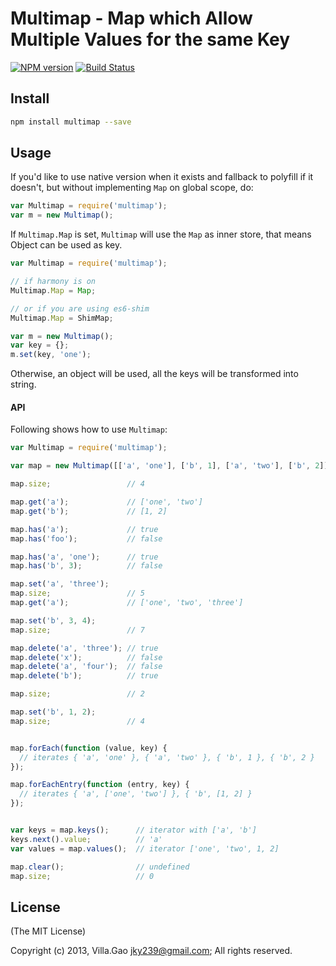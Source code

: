 # Multimap - Map which Allow Multiple Values for the same Key

[![NPM version](https://badge.fury.io/js/multimap.svg)](http://badge.fury.io/js/multimap)
[![Build Status](https://travis-ci.org/villadora/multi-map.png?branch=master)](https://travis-ci.org/villadora/multi-map)

## Install

```bash
npm install multimap --save
```

## Usage


If you'd like to use native version when it exists and fallback to polyfill if it doesn't, but without implementing `Map` on global scope, do:

```javascript
var Multimap = require('multimap');
var m = new Multimap();
```

If `Multimap.Map` is set, `Multimap` will use the `Map` as inner store, that means Object can be used as key. 

```javascript
var Multimap = require('multimap');

// if harmony is on
Multimap.Map = Map;

// or if you are using es6-shim
Multimap.Map = ShimMap;

var m = new Multimap();
var key = {};
m.set(key, 'one');

```

Otherwise, an object will be used, all the keys will be transformed into string.

#### API

Following shows how to use `Multimap`:

```javascript
var Multimap = require('multimap');

var map = new Multimap([['a', 'one'], ['b', 1], ['a', 'two'], ['b', 2]]);

map.size;                 // 4

map.get('a');             // ['one', 'two']
map.get('b');             // [1, 2]

map.has('a');             // true
map.has('foo');           // false

map.has('a', 'one');      // true
map.has('b', 3);          // false

map.set('a', 'three');
map.size;                 // 5
map.get('a');             // ['one', 'two', 'three']

map.set('b', 3, 4);
map.size;                 // 7

map.delete('a', 'three'); // true
map.delete('x');          // false
map.delete('a', 'four');  // false
map.delete('b');          // true

map.size;                 // 2

map.set('b', 1, 2);
map.size;                 // 4


map.forEach(function (value, key) {
  // iterates { 'a', 'one' }, { 'a', 'two' }, { 'b', 1 }, { 'b', 2 } 
});

map.forEachEntry(function (entry, key) {
  // iterates { 'a', ['one', 'two'] }, { 'b', [1, 2] } 
});


var keys = map.keys();      // iterator with ['a', 'b']
keys.next().value;          // 'a'
var values = map.values();  // iterator ['one', 'two', 1, 2]

map.clear();                // undefined
map.size;                   // 0
```


## License

(The MIT License)

Copyright (c) 2013, Villa.Gao <jky239@gmail.com>;
All rights reserved.
